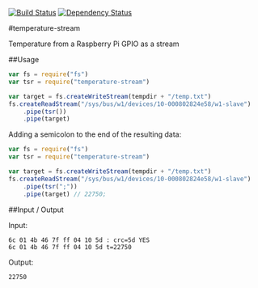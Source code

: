 [![Build Status](https://travis-ci.org/robertkowalski/temperature-stream.png?branch=master)](https://travis-ci.org/robertkowalski/temperature-stream)
[![Dependency Status](https://gemnasium.com/robertkowalski/temperature-stream.png)](https://gemnasium.com/robertkowalski/temperature-stream)

#temperature-stream

Temperature from a Raspberry Pi GPIO as a stream

##Usage

```javascript
var fs = require("fs")
var tsr = require("temperature-stream")

var target = fs.createWriteStream(tempdir + "/temp.txt")
fs.createReadStream("/sys/bus/w1/devices/10-000802824e58/w1-slave")
    .pipe(tsr())
    .pipe(target)
```

Adding a semicolon to the end of the resulting data:
```javascript
var fs = require("fs")
var tsr = require("temperature-stream")

var target = fs.createWriteStream(tempdir + "/temp.txt")
fs.createReadStream("/sys/bus/w1/devices/10-000802824e58/w1-slave")
    .pipe(tsr(";"))
    .pipe(target) // 22750;
```

##Input / Output

Input:
```
6c 01 4b 46 7f ff 04 10 5d : crc=5d YES
6c 01 4b 46 7f ff 04 10 5d t=22750
```

Output:
```
22750
```